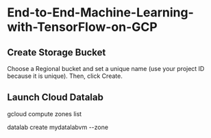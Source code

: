 # End-to-End-Machine-Learning-with-TensorFlow-on-GCP

## Create Storage Bucket

Choose a Regional bucket and set a unique name (use your project ID because it is unique). Then, click Create.

## Launch Cloud Datalab

gcloud compute zones list

datalab create mydatalabvm --zone <ZONE>

